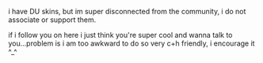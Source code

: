 i have DU skins, but im super disconnected from the community, i do not associate or support them. 

if i follow you on here i just think you're super cool and wanna talk to you...problem is i am too awkward to do so
very c+h friendly, i encourage it ^_^
<!--
**jimscomputer/jimscomputer** is a ✨ _special_ ✨ repository because its `README.md` (this file) appears on your GitHub profile.

Here are some ideas to get you started:

- 🔭 I’m currently working on ...
- 🌱 I’m currently learning ...
- 👯 I’m looking to collaborate on ...
- 🤔 I’m looking for help with ...
- 💬 Ask me about ...
- 📫 How to reach me: ...
- 😄 Pronouns: ...
- ⚡ Fun fact: ...
-->
